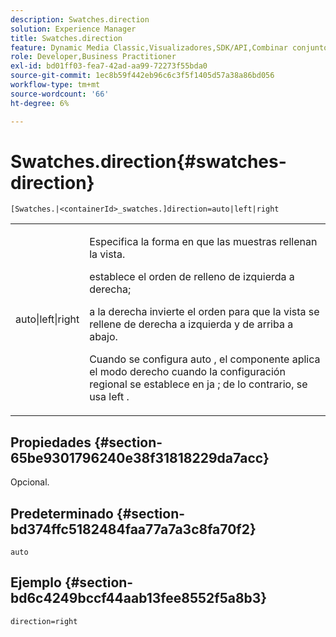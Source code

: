 ```yaml
---
description: Swatches.direction
solution: Experience Manager
title: Swatches.direction
feature: Dynamic Media Classic,Visualizadores,SDK/API,Combinar conjuntos de medios
role: Developer,Business Practitioner
exl-id: bd01ff03-fea7-42ad-aa99-72273f55bda0
source-git-commit: 1ec8b59f442eb96c6c3f5f1405d57a38a86bd056
workflow-type: tm+mt
source-wordcount: '66'
ht-degree: 6%

---
```


# Swatches.direction{#swatches-direction}

`[Swatches.|<containerId>_swatches.]direction=auto|left|right`

<table id="table_B4B930A32C0742F4932BF071B9EEA9F4"> 
 <tbody> 
  <tr> 
   <td> <p> <span class="codeph"> auto|left|right  </span> </p> </td> 
   <td> <p> Especifica la forma en que las muestras rellenan la vista. </p> <p> <span class="codeph"> establece el  </span> orden de relleno de izquierda a derecha; </p> <p> <span class="codeph"> a la derecha  </span> invierte el orden para que la vista se rellene de derecha a izquierda y de arriba a abajo. </p> <p>Cuando se configura <span class="codeph"> auto </span>, el componente aplica el modo <span class="codeph"> derecho </span> cuando la configuración regional se establece en <span class="codeph"> ja </span>; de lo contrario, se usa left . </p> </td> 
  </tr> 
 </tbody> 
</table>

## Propiedades {#section-65be9301796240e38f31818229da7acc}

Opcional.

## Predeterminado {#section-bd374ffc5182484faa77a7a3c8fa70f2}

`auto`

## Ejemplo {#section-bd6c4249bccf44aab13fee8552f5a8b3}

`direction=right`
